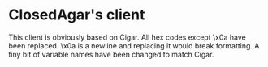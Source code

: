 # ClosedAgar's client
This client is obviously based on Cigar.
All hex codes except \x0a have been replaced.
\x0a is a newline and replacing it would break formatting.
A tiny bit of variable names have been changed to match Cigar.
